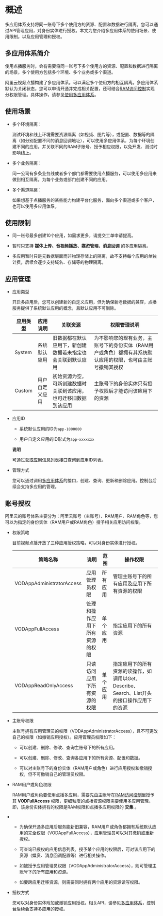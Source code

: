 概述 
=======================

多应用体系支持将同一账号下多个使用方的资源、配置和数据进行隔离。您可以通过API管理应用，对身份实体进行授权。本文为您介绍多应用体系的使用场景、使用限制，以及应用管理和授权。

多应用体系简介 
----------------------------

使用点播服务时，会有需要将同一账号下多个使用方的资源、配置和数据进行隔离的场景，多个使用方包括多个环境、多个业务或多个渠道。

阿里云视频点播构建了多应用体系，可以满足多个使用方的相互隔离。多应用体系默认为关闭状态，您可以申请开通并完成相关配置，还可结合[RAM访问控制](https://www.aliyun.com/product/ram?spm=a2c4g.11186623.2.17.ddffaa32IhbDVd)实现分权限管理。具体操作，请参见[使用多应用体系](/cn.zh-CN/开发指南/多应用体系/使用多应用体系.md)。

使用场景 
-------------------------

* 多个环境隔离：

  测试环境和线上环境需要资源隔离（如视频、图片等），或配置、数据等的隔离（如分别配置不同的消息回调地址），可以使用多应用体系，为每个环境创建不同的应用，并关联不同的RAM子账号、授予相应权限，以免开发、测试时影响线上。
  

* 多个业务隔离：

  同一公司有多条业务线或者多个部门都需要使用点播服务，可以使用多应用来做到相互隔离，为每个业务或部门创建不同的应用。
  

* 多个渠道隔离：

  如果想基于点播服务的某些能力构建平台化服务，面向多个渠道或多个客户，也可以使用多应用体系。
  




使用限制 
-------------------------

* 同一账号最多创建10个应用，如需求更多，请提交工单申请提高。

  

* 暂时只支持 **媒体上传、音视频播放、媒资管理、消息回调** 的多应用隔离。

  

* 多应用暂时只是元数据层面而非物理存储上的隔离，故不支持每个应用的单独计费，后续会逐步支持域名、存储等的物理隔离。

  




应用管理 
-------------------------

* 应用类型

  开启多应用后，您可以创建新的自定义应用，但为确保新老数据的兼容，点播服务提供了系统默认应用的概念，且默认应用不可删除。
  

  |  应用类型  |  应用说明   |               关联资源               |                         权限管理说明                          |
  |--------|---------|----------------------------------|---------------------------------------------------------|
  | System | 系统默认应用  | 旧数据都在默认应用下，新创建数据若未指定也会关联到默认应用    | 为不影响您的现有业务，主账号下的身份实体（RAM用户或角色）都拥有其系统默认应用的权限，也可由主账号撤销其授权 |
  | Custom | 用户自定义应用 | 初始资源为空，可新创建数据时关联到该应用，也可迁移旧数据到该应用 | 主账号下的身份实体只有授予权限后才能访问该应用下的资源                             |

  

* 应用ID

  * 系统默认应用的ID为`app-1000000`

    
  
  * 用户自定义应用的ID形式为`app-xxxxxxx`

    
  

  
  **说明**

  可通过[获取应用信息列表](/cn.zh-CN/服务端API/多应用体系/应用管理/获取应用信息列表.md)接口查询到应用ID列表。
  

* 管理方式

  您可以通过调用[多应用体系](/cn.zh-CN/服务端API/API概览.md)的接口，创建、查询、更新和删除应用。控制台后续会支持多应用的管理。
  




账号授权 
-------------------------

阿里云的账号体系主要分为：阿里云账号（主账号）、RAM用户、RAM角色等，您可以为指定的身份实体（RAM用户或RAM角色）授予相关应用访问权限。

* 权限策略

  目前视频点播开放了三种应用授权策略，可以对身份实体进行授权。
  

  |           策略名称            |       说明        |  范围  |                           操作权限                           |
  |---------------------------|-----------------|------|----------------------------------------------------------|
  | VODAppAdministratorAccess | 应用管理员权限         | 所有应用 | 管理主账号下的所有应用及应用下所有资源的权限                                   |
  | VODAppFullAccess          | 管理和操作应用下所有资源的权限 | 单个应用 | 指定应用下的所有资源                                               |
  | VODAppReadOnlyAccess      | 只读访问应用下所有资源的权限  | 单个应用 | 指定应用下的所有资源的读操作，如调用以Get、Describe、Search、List开头的接口操作应用下的资源 |

  

* 主账号权限

  主账号拥有应用管理员的权限（VODAppAdministratorAccess），且不可更改自己的权限（如撤销应用授权）。应用管理员权限如下：
  * 可以创建、删除、修改、查询主账号下的所有应用。

    
  
  * 可以创建、删除、修改、查询各应用下的所有资源、配置和数据。

    
  
  * 可以对主账号下的身份实体（RAM用户或角色）进行应用授权和撤销授权，但不可撤销自己的管理员权限。

    
  

  

* RAM用户或角色权限

  RAM用户或角色要使用点播多应用，需要先由主账号在[RAM访问控制](https://ram.console.aliyun.com/users)里授予其 **VODFullAccess** 权限，更细粒度的点播资源权限需要使用多应用管理。即，该身份实体拥有的权限是RAM权限和点播多应用权限的 **交集** 。
  

*
  * 为确保开通多应用后服务能新旧兼容，RAM用户或角色都拥有系统默认应用的完全权限（VODAppFullAccess），应用管理员可以对其撤销或重新授权。

    
  
  * 可查询已授权的应用信息列表，授予某个应用的权限后，可对该应用下的资源（媒资、消息回调配置等）进行相关操作。

    
  
  * 如被授予应用管理员权限（VODAppAdministratorAccess），则可管理主账号下的所有应用和资源。

    
  
  * 如要跨应用迁移资源，则需要同时拥有两个应用的资源读写权限。

    
  

  

* 授权方式

  您可以对身份实体附加或撤销应用授权。相关API，请参见[多应用体系](/cn.zh-CN/服务端API/API概览.md)，控制台后续会支持多应用的授权。
  



